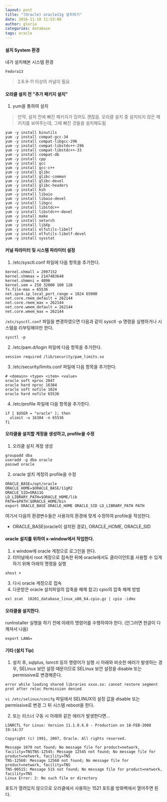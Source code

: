 ```yaml
---
layout: post
title: "(Oracle) oracle11g 설치하기"
date: 2016-11-10 11:53:00
author: gloria
categories: database
tags: oracle
---
```


#### 설치 System 환경
내가 설치해본 시스템 환경
```
Fedora13
```
>2.6.9-11 이상의 커널이 필요


#### 오라클 설치 전 "추가 패키지 설치"
1. yum을 통하여 설치
> 만약, 설치 전에 빠진 패키지가 있어도 괜찮음. 오라클 설치 중 설치되지 않은 패키지를 보여주는데, 그때 빠진 것들을 설치해도됨
```
yum -y install binutils
yum -y install compat-gcc-34
yum -y install compat-libgcc-296
yum -y install compat-libstdc++-296
yum -y install compat-libstdc++-33
yum -y install compat-db
yum -y install cpp
yum -y install gcc
yum -y install gcc-c++
yum -y install glibc
yum -y install glibc-common
yum -y install glibc-devel
yum -y install glibc-headers
yum -y install ksh
yum -y install libaio
yum -y install libaio-devel
yum -y install libgcc
yum -y install libstdc++
yum -y install libstdc++-devel
yum -y install make
yum -y install setarch
yum -y install libXp
yum -y install elfutils-libelf
yum -y install elfutils-libelf-devel
yum -y install sysstat
```

#### 커널 파라미터 및 시스템 파라미터 설정
1. /etc/sysctl.conf 파일에 다음 항목을 추가한다.
```
kernel.shmall = 2097152
kernel.shmmax = 2147483648
kernel.shmmni = 4096
kernel.sem = 250 32000 100 128
fs.file-max = 65536
net.ipv4.ip_local_port_range = 1024 65000
net.core.rmem_default = 262144
net.core.rmem_max = 262144
net.core.wmem_default = 262144
net.core.wmem_max = 262144
```

`/etc/sysctl.conf` 파일을 변경하였으면 다음과 같이 sysctl -p 명령을 실행하거나 시스템을 리부팅해야만 한다.
```
sysctl -p
```

2. /etc/pam.d/login 파일에 다음 항목을 추가한다.
```
session required /lib/security/pam_limits.so
```

3. /etc/security/limits.conf 파일에 다음 항목을 추가한다.
```
# <domain> <type> <item> <value>
oracle soft nproc 2047
oracle hard nproc 16384
oracle soft nofile 1024
oracle hard nofile 65536
```

4. /etc/profile 파일에 다음 항목을 추가한다.
```
if [ $USER = "oracle" ]; then
  ulimit -u 16384 -n 65536
fi
```

#### 오라클을 설치할 계정을 생성하고, profile을 수정
1. 오라클 설치 계정 생성
```
groupadd dba
useradd -g dba oracle
passwd oracle
```

2. oracle 설치 계정의 profile을 수정
```
ORACLE_BASE=/opt/oracle
ORACLE_HOME=$ORACLE_BASE/11gR2
ORACLE_SID=ORA11G
LD_LIBRARY_PATH=$ORACLE_HOME/lib
PATH=$PATH:$ORACLE_HOME/bin
export ORACLE_BASE ORACLE_HOME ORACLE_SID LD_LIBRARY_PATH PATH
```

여기서 다음의 환경변수들은 사용자의 환경에 맞게 수정하여 profile을 작성한다.
- ORACLE_BASE(oracle이 설치된 경로), ORACLE_HOME, ORACLE_SID

#### oracle 설치를 위하여 x-window에서 작업한다.
1. x window에 oracle 계정으로 로그인을 한다.
2. 터미널에서 root 계정으로 접속한 뒤에 oracle에서도 클라이언트를 사용할 수 있게 하기 위해 아래의 명령을 실행
```
xhost +
```
3. 다시 oracle 계정으로 접속
4. 다운받은 oracle 설치파일의 압축을 해제
참고) cpio의 압축 해제 방법
```
ex) zcat  10201_database_linux_x86_64.cpio.gz | cpio -idmv
```

#### 오라클을 설치한다.
runInstaller 실행을 하기 전에 아래의 명령어를 수행하여야 한다. (안그러면 한글이 다 깨져서 나옴)
```
export LANG=
```

#### 기타 (설치 Tip)
1. 설치 후, sqlplus, lsnrctl 등의 명령어가 실행 시 아래와 비슷한 에러가 발생하는 경우,
SELinux 보안 설정 때문이므로 SELinux 보안 설정을 disable 또는 permissive로 변경해준다.
```
error while loading shared libraries xxxx.so: cannot restore segment prot after reloc Permission denied
```

`vi /etc/selinux/conifg` 파일에서 SELINUX의 설정 값을 disable 또는 permissive로 변경
그 뒤 시스템 reboot을 한다.

2.  또는 리스너 구동 시 아래와 같은 에러가 발생한다면...
```
LSNRCTL for Linux: Version 11.1.0.6.0 - Production on 18-FEB-2008 19:14:37

Copyright (c) 1991, 2007, Oracle. All rights reserved.

Message 1070 not found; No message file for product=network, facility=TNSTNS-12545: Message 12545 not found; No message file for product=network, facility=TNS
TNS-12560: Message 12560 not found; No message file for product=network, facility=TNS
TNS-00515: Message 515 not found; No message file for product=network, facility=TNS
Linux Error: 2: No such file or directory
```
포트가 열려있지 않으므로 오라클에서 사용하는 1521 포트를 방화벽에서 열어주면 된다.
